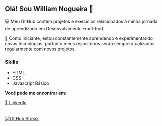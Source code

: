 <h2>Olá! Sou William Nogueira 👋</h2> 

💻 Meu GitHub contém projetos e exercícios relacionados à minha jornada de aprendizado em Desenvolvimento Front-End. 

🎨 Como iniciante, estou constantemente aprendendo e experimentando novas tecnologias, portanto meus repositórios serão sempre atualizados regularmente com novos projetos.

<h3>Skills</h3>
<ul>
  <li>HTML</li>
  <li>CSS</li>
  <li>Javascript Básico</li>
</ul>

**Você pode me encontrar em:**

[📧 LinkedIn](https://www.linkedin.com/in/william-nogueira-dev/)
<br>
<br>
<br>
[![GitHub Streak](https://streak-stats.demolab.com/?user=William-Nogueira&locale=pt_BR&theme=github-dark-blue)](https://git.io/streak-stats)
